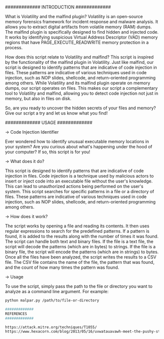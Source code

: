 #############
INTRODUCTION
#############

What is Volatility and the malfind plugin?
Volatility is an open-source memory forensics framework for incident response and malware analysis. It allows you to extract digital artifacts from volatile memory (RAM) dumps.
The malfind plugin is specifically designed to find hidden and injected code. It works by identifying suspicious Virtual Address Descriptor (VAD) memory regions that have PAGE_EXECUTE_READWRITE memory protection in a process.

How does this script relate to Volatility and malfind?
This script is inspired by the functionality of the malfind plugin in Volatility. Just like malfind, our script is designed to identify patterns that are indicative of code injection in files. These patterns are indicative of various techniques used in code injection, such as NOP slides, shellcode, and return-oriented programming among others.
While Volatility and its malfind plugin operate on memory dumps, our script operates on files. This makes our script a complementary tool to Volatility and malfind, allowing you to detect code injection not just in memory, but also in files on disk.

So, are you ready to uncover the hidden secrets of your files and memory? Give our script a try and let us know what you find!

#############
USAGE
#############

→ Code Injection Identifier

Ever wondered how to identify unusual executable memory locations in your system? Are you curious about what's happening under the hood of your computer? If so, this script is for you!

→ What does it do?

This script is designed to identify patterns that are indicative of code injection in files. Code injection is a technique used by malicious actors to insert or inject code into an executable file without the user's knowledge. This can lead to unauthorized actions being performed on the user's system.
This script searches for specific patterns in a file or a directory of files. These patterns are indicative of various techniques used in code injection, such as NOP slides, shellcode, and return-oriented programming among others.

→ How does it work?

The script works by opening a file and reading its contents. It then uses regular expressions to search for the predefined patterns. If a pattern is found, it is added to the results along with the number of times it was found.
The script can handle both text and binary files. If the file is a text file, the script will decode the patterns (which are in bytes) to strings. If the file is a binary file, the script will encode the patterns (which are in strings) to bytes.
Once all the files have been analyzed, the script writes the results to a CSV file. The CSV file contains the name of the file, the pattern that was found, and the count of how many times the pattern was found.

→ Usage

To use the script, simply pass the path to the file or directory you want to analyze as a command line argument. For example:


```bash
python malpar.py /path/to/file-or-directory

#############
REFERENCES
#############

https://attack.mitre.org/techniques/T1055/
https://www.hexacorn.com/blog/2013/05/16/uvwatauavawh-meet-the-pushy-string/
